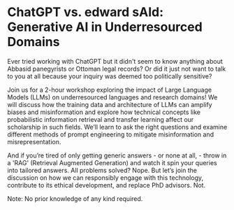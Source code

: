 # ChatGPT vs. edward sAId: Generative AI in Underresourced Domains

Ever tried working with ChatGPT but it didn't seem to know anything about Abbasid panegyrists or Ottoman legal records? Or did it just not want to talk to you at all because your inquiry was deemed too politically sensitive? 

Join us for a 2-hour workshop exploring the impact of Large Language Models (LLMs) on underresourced languages and research domains! We will discuss how the training data and architecture of LLMs can amplify biases and misinformation and explore how technical concepts like probabilistic information retrieval and transfer learning affect our scholarship in such fields. We’ll learn to ask the right questions and examine different methods of prompt engineering to mitigate misinformation and misrepresentation. 

And if you’re tired of only getting generic answers - or none at all, - throw in a 'RAG' (Retrieval Augmented Generation) and watch it spin your queries into tailored answers. All problems solved? Nope. But let’s join the discussion on how we can responsibly engage with this technology, contribute to its ethical development, and replace PhD advisors. Not.

Note: No prior knowledge of any kind required. 



